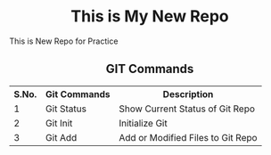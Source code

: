 <h1 align=center>This is My New Repo</h1>
<p>This is New Repo for Practice</p>
<h2 align=center>GIT Commands</h2>
<table>
  <tr>
    <th>S.No.</th>
    <th>Git Commands</th>
    <th>Description</th>
  </tr>
  <tr>
    <td>1</td>
    <td>Git Status</td>
    <td>Show Current Status of Git Repo</td>
  </tr>
  <tr>
    <td>2</td>
    <td>Git Init</td>
    <td>Initialize Git</td>
  </tr>
  <tr>
    <td>3</td>
    <td>Git Add</td>
    <td>Add or Modified Files to Git Repo</td>
  </tr>
</table>
